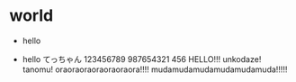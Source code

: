 # world
- hello

- hello てっちゃん
123456789
987654321
456
HELLO!!!
unkodaze!
tanomu!
oraoraoraoraoraoraora!!!!
mudamudamudamudamudamuda!!!!!
